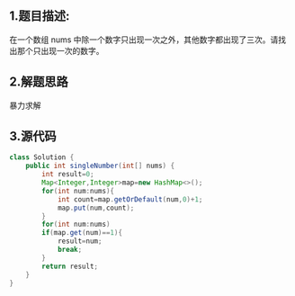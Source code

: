 ## 1.题目描述:
在一个数组 nums 中除一个数字只出现一次之外，其他数字都出现了三次。请找出那个只出现一次的数字。

## 2.解题思路
暴力求解

## 3.源代码
```java
class Solution {
    public int singleNumber(int[] nums) {
        int result=0;
        Map<Integer,Integer>map=new HashMap<>();
        for(int num:nums){
            int count=map.getOrDefault(num,0)+1;
            map.put(num,count);
        }
        for(int num:nums)
        if(map.get(num)==1){
            result=num;
            break;
        }   
        return result;
    }
}
```
